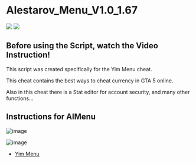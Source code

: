# Alestarov_Menu_V1.0_1.67
![](https://img.shields.io/badge/dynamic/json?color=ffab00&label=Online%20Version&query=%24.game.online&url=https%3A%2F%2Fraw.githubusercontent.com%2FYimMenu%2FYimMenu%2Fmaster%2Fmetadata.json&style=flat-square&labelColor=000000) ![](https://img.shields.io/badge/dynamic/json?color=ffab00&label=Game%20Build&query=%24.game.build&url=https%3A%2F%2Fraw.githubusercontent.com%2FYimMenu%2FYimMenu%2Fmaster%2Fmetadata.json&style=flat-square&labelColor=000000)

## Before using the Script, watch the Video Instruction!

This script was created specifically for the Yim Menu cheat.

This cheat contains the best ways to cheat currency in GTA 5 online.

Also in this cheat there is a Stat editor for account security, and many other functions...
## Instructions for AlMenu
![image](https://github.com/Alestarov/YimMenu-lua-script-Alestarov_Menu/assets/108485130/3f71e97d-e48b-4881-97d7-30d3d9305b2d)

![image](https://github.com/Alestarov/YimMenu-lua-script-Alestarov_Menu/assets/108485130/689e52f6-30eb-4c79-a2ea-a4f8a7b9d249)



* [Yim Menu](https://github.com/YimMenu/YimMenu)

